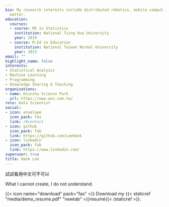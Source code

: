 ```yaml
---
bio: My research interests include distributed robotics, mobile computing and programmable
  matter.
education:
  courses:
  - course: MS in Statistics
    institution: National Tsing Hua University
    year: 2019
  - course: M.Ed in Education
    institution: National Taiwan Normal University
    year: 2013
email: ""
highlight_name: false
interests:
- Statistical Analysis
- Machine Learning
- Programming
- Knowledge Sharing & Teaching
organizations:
- name: Hsinchu Science Park
  url: https://www.wnc.com.tw/
role: Data Scientist
social:
- icon: envelope
  icon_pack: fas
  link: /#contact
- icon: github
  icon_pack: fab
  link: https://github.com/LeeHank
- icon: linkedin
  icon_pack: fab
  link: https://www.linkedin.com/
superuser: true
title: Hank Lee
---
```


試試看用中文可不可以  

What I cannot create, I do not understand.

{{< icon name="download" pack="fas" >}} Download my {{< staticref "media/demo_resume.pdf" "newtab" >}}resumé{{< /staticref >}}.
